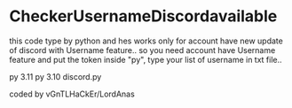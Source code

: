 # CheckerUsernameDiscordavailable
this code type by python and hes works only for account have new update of discord with Username feature.. 
so you need account have Username feature and put the token inside "py", type your list of username in txt file.. 

py 3.11 
py 3.10 
discord.py

coded by vGnTLHaCkEr/LordAnas
